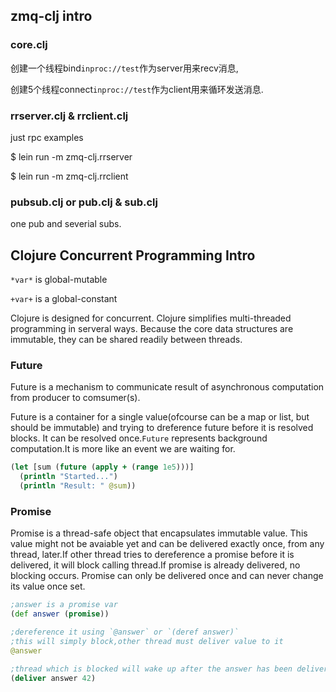 ## zmq-clj intro

### core.clj

创建一个线程bind`inproc://test`作为server用来recv消息,

创建5个线程connect`inproc://test`作为client用来循环发送消息.

### rrserver.clj & rrclient.clj

just rpc examples

$ lein run -m zmq-clj.rrserver

$ lein run -m zmq-clj.rrclient

### pubsub.clj or pub.clj & sub.clj

one pub and severial subs.


## Clojure Concurrent Programming Intro

`*var*` is global-mutable

`+var+` is a global-constant

Clojure is designed for concurrent.
Clojure simplifies multi-threaded programming in serveral ways.
Because the core data structures are immutable, they can be shared readily
between threads.

### Future

Future is a mechanism to communicate result of asynchronous computation
from producer to comsumer(s).

Future is a container for a single value(ofcourse can be a map or list, but should
be immutable) and trying to dreference future before it is resolved blocks.
It can be resolved once.`Future` represents background computation.It is more like
an event we are waiting for.

```clojure
(let [sum (future (apply + (range 1e5)))]
  (println "Started...")
  (println "Result: " @sum))
```

### Promise

Promise is a thread-safe object that encapsulates immutable value.
This value might not be avaiable yet and can be delivered exactly once,
from any thread, later.If other thread tries to dereference a promise
before it is delivered, it will block calling thread.If promise is already
delivered, no blocking occurs. Promise can only be delivered once and can
never change its value once set.

```clojure
;answer is a promise var
(def answer (promise))

;dereference it using `@answer` or `(deref answer)`
;this will simply block,other thread must deliver value to it
@answer

;thread which is blocked will wake up after the answer has been delivered, and return 42
(deliver answer 42)
```

